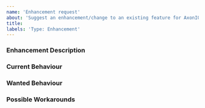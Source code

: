 ```yaml
---
name: 'Enhancement request'
about: 'Suggest an enhancement/change to an existing feature for AxonIQ Console Framework Client'
title:
labels: 'Type: Enhancement'
---
```


<!-- Please use markdown (https://guides.github.com/features/mastering-markdown/) semantics throughout the enhancement description. -->

### Enhancement Description

<!-- Please provide a description of the feature you envision. -->

### Current Behaviour

<!-- Please share the current behaviour of AxonIQ Console Framework Client around this topic, if applicable. -->

### Wanted Behaviour

<!-- Please describe the desired outcome through AxonIQ Console Framework Client around the suggested enhancement. -->

### Possible Workarounds

<!-- If applicable, share any workarounds for the described enhancement. -->

